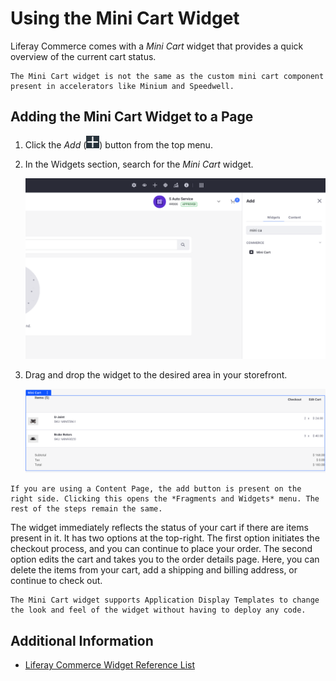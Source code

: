 # Using the Mini Cart Widget

Liferay Commerce comes with a *Mini Cart* widget that provides a quick overview of the current cart status.

```{important}
The Mini Cart widget is not the same as the custom mini cart component present in accelerators like Minium and Speedwell.
```

## Adding the Mini Cart Widget to a Page

1. Click the *Add* (![Add Widget](../../images/icon-add-widget.png)) button from the top menu.

1. In the Widgets section, search for the *Mini Cart* widget.

   ![Search for the Mini Cart widget under the Widgets section.](./using-the-mini-cart-widget/images/01.png)

1. Drag and drop the widget to the desired area in your storefront.

   ![The Mini Cart widget displays an overview of the current cart status.](./using-the-mini-cart-widget/images/02.png)

```{important}
If you are using a Content Page, the add button is present on the right side. Clicking this opens the *Fragments and Widgets* menu. The rest of the steps remain the same.
```

The widget immediately reflects the status of your cart if there are items present in it. It has two options at the top-right. The first option initiates the checkout process, and you can continue to place your order. The second option edits the cart and takes you to the order details page. Here, you can delete the items from your cart, add a shipping and billing address, or continue to check out.

```{note}
The Mini Cart widget supports Application Display Templates to change the look and feel of the widget without having to deploy any code.
```

## Additional Information

* [Liferay Commerce Widget Reference List](./widget-reference.md)
